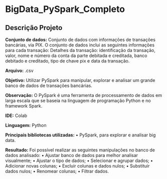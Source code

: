 # BigData_PySpark_Completo

## Descrição Projeto

**Conjunto de dados:**
Conjunto de dados com informações de transações bancárias, via PIX. O conjunto de dados inclui as seguintes informações para cada transação:
Detalhes da transação: identificação da transação, valor, nome e número da conta da parte debitada e creditada, banco debitado e creditado, tipo de chave pix e data da transação. 

**Arquivo:** .csv

**Objetivo:**
Utilizar PySpark para manipular, explorar e analisar um grande banco de dados de transações bancárias. 

**Observação:**
O PySpark é uma ferramenta de processamento de dados em larga escala que se baseia na linguagem de programação Python e no framework Spark.

**IDE:** Colab

**Linguagem:** Python 

**Principais bibliotecas utilizadas:**
•	PySpark, para explorar e analisar big data.

**Resultado:**
Foi possível realizar as seguintes manipulações no banco de dados analisado:
•	Ajustar banco de dados para melhor analisar visualmente;
•	Ajustar o tipo de dados;
•	Selecionar e agrupar dados;
•	Adicionar novas colunas;
•	Excluir colunas e dados nulos;
•	Substituir dados nulos;
•	Renomear colunas;
•	Filtrar dados.
